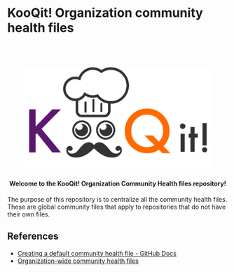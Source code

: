 # KooQit! Organization community health files

<h1 align="center">
  <br>
  <a href="https://github.com/vulnlabs-org"><img src="/assets/branding/kooqit-logo.png" alt="KooQit! logo" width="85%"></a>
<h4 align="center">Welcome to the KooQit! Organization Community Health files repository!</h4>

The purpose of this repository is to centralize all the community health files. These are global community files that apply to repositories that do not have their own files.


## References

* [Creating a default community health file - GitHub Docs](https://docs.github.com/en/github/building-a-strong-community/creating-a-default-community-health-file)
* [Organization-wide community health files](https://github.blog/changelog/2019-02-21-organization-wide-community-health-files/)
